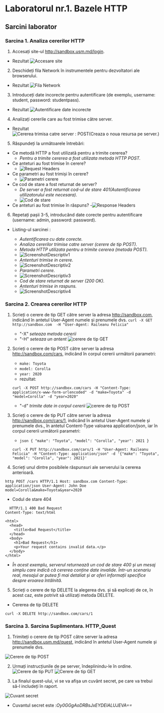 # Laboratorul nr.1. Bazele HTTP

## Sarcini laborator

### Sarcina 1. Analiza cererilor HTTP

1. Accesați site-ul http://sandbox.usm.md/login.
  - Rezultat
![Accesare site](/imagini/rasp1.jpg)

2. Deschideți fila Network în instrumentele pentru dezvoltatori ale browserului.
  - Rezultat
  ![Fila Network](/imagini/rasp2.jpg)

3. Introduceți date incorecte pentru autentificare (de exemplu, username: student, password: studentpass).
  - Rezultat
  ![Autentificare date incorecte](/imagini/rasp3.jpg)

4. Analizați cererile care au fost trimise către server.
  - Rezultat
  ![Cererea trimisa catre server : POST(Creaza o noua resursa pe server.)](/imagini/rasp4.jpg)

5. Răspundeți la următoarele întrebări:

  - Ce metodă HTTP a fost utilizată pentru a trimite cererea?
    - _Pentru a trimite cererea a fost utilizata metoda HTTP POST._
  - Ce anteturi au fost trimise în cerere?
    - ![Request Headers](/imagini/rasp5.jpg)
  - Ce parametri au fost trimiși în cerere?
    - ![Parametri cerere](/imagini/rasp6.jpg)
  - Ce cod de stare a fost returnat de server?
    - _De server a fost returnat cod-ul de stare 401(Autentificarea utilizatorului este necesara)._
    - ![Cod de stare](/imagini/rasp7.jpg)
  - Ce anteturi au fost trimise în răspuns?
    -![Response Headers](/imagini/rasp8.jpg)

6. Repetați pașii 3-5, introducând date corecte pentru autentificare (username: admin, password: password).

  - Listing-ul sarcinei :

    - _Autentificarea cu date corecte._
    - _Analiza cererilor trimise catre server (cerere de tip POST)._
    - _Metoda HTTP utilizata pentru a trimite cererea (metoda POST)._
    - ![ScreenshotDescriptiv1](/imagini/photo1.jpg)
    - _Antenturi trimise in cerere._
    - ![ScreenshotDescriptiv2](/imagini/photo2.jpg)
    - _Parametri cerere._
    - ![ScreenshotDescriptiv3](/imagini/photo3.jpg)
    - _Cod de stare returnat de server (200 OK)._
    - _Antenturi trimise in raspuns._
    - ![ScreenshotDescriptiv4](/imagini/photo4.jpg)

### Sarcina 2. Crearea cererilor HTTP 

1. Scrieți o cerere de tip GET către server la adresa http://sandbox.com, indicând în antetul User-Agent numele și prenumele dvs.
   `curl -X GET http://sandbox.com  -H "User-Agent: Raileanu Felicia"`
   - "-X" _seteaza metoda cererii_
   - "-H" _seteaza un antent_
   ![cerere de tip GET](/imagini/cerereGET.jpg)

2. Scrieți o cerere de tip POST către server la adresa http://sandbox.com/cars, indicând în corpul cererii următorii parametri:

   - `make: Toyota`
   - `model: Corolla`
   - `year: 2020`
   - rezultat:

   `curl -X POST http://sandbox.com/cars -H "Content-Type: application/x-www-form-urlencoded" -d "make=Toyota" -d "model=Corolla" -d "year=2020"`
   - "-d" _trimite date in corpul cererii_
   ![cerere de tip POST](/imagini/cererrePOST.jpg)

3. Scrieți o cerere de tip PUT către server la adresa http://sandbox.com/cars/1, indicând în antetul User-Agent numele și prenumele dvs., în antetul Content-Type valoarea application/json, iar în corpul cererii următorii parametri: 
    
   - `json { "make": "Toyota", "model": "Corolla", "year": 2021 }`

   `curl -X PUT http://sandbox.com/cars/1 -H "User-Agent: Raileanu Felicia" -H "Content-Type: application/json" -d '{"make": "Toyota", "model": "Corolla", "year": 2021}'`
   
4.  Scrieți unul dintre posibilele răspunsuri ale serverului la cererea anterioară. 

`http POST /cars HTTP/1.1 Host: sandbox.com Content-Type: application/json User-Agent: John Doe model=Corolla&make=Toyota&year=2020` 

 - Codul de stare 404

```
  HTTP/1.1 400 Bad Request
Content-Type: text/html

<html>
  <head>
    <title>Bad Request</title>
  </head>
  <body>
    <h1>Bad Request</h1>
    <p>Your request contains invalid data.</p>
  </body>
</html>

```
 - _În acest exemplu, serverul returnează un cod de stare 400 și un mesaj simplu care indică că cererea conține date invalide. Într-un scenariu real, mesajul ar putea fi mai detaliat și ar oferi informații specifice despre eroarea întâlnită._

5. Scrieți o cerere de tip DELETE la alegerea dvs. și să explicați de ce, în acest caz, este potrivit să utilizați metoda DELETE.

 - Cererea de tip DELETE

 `curl -X DELETE http://sandbox.com/cars/1  `

### Sarcina 3. Sarcina Suplimentara. HTTP_Quest

1. Trimiteți o cerere de tip POST către server la adresa http://sandbox.usm.md/quest, indicând în antetul User-Agent numele și prenumele dvs. 

 ![Cerere de tip POST](/imagini/sarcina3a.jpg)

2. Urmați instrucțiunile de pe server, îndeplinindu-le în ordine.
 ![Cerere de tip PUT](/imagini/sarcina3b.jpg)
 ![Cerere de tip GET](/imagini/sarcina3c.jpg)

3. La finalul quest-ului, vi se va afișa un cuvânt secret, pe care va trebui să-l includeți în raport.

  ![Cuvant secret](/imagini/sarcina3d.jpg)

 - Cuvantul secret este :_Oy0GGgAoDRBsJxEYDEIALUJEVA==_ 

